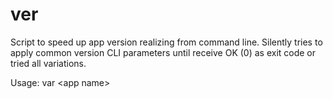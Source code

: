 # ver
Script to speed up app version realizing from command line. Silently tries to apply common version CLI parameters until receive OK (0) as exit code or tried all variations. 

Usage:
  var &lt;app name&gt;
